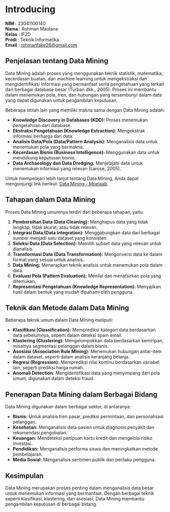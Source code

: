 # Introducing

**NIM** : 23041100140  
**Nama** : Rohman Maulana  
**Kelas** : IF2D  
**Prodi** : Teknik Informatika  
**Email** : [rohmanfake26@gmail.com](mailto:rohmanfake26@gmail.com)  

## **Penjelasan tentang Data Mining**
Data Mining adalah proses yang menggunakan teknik statistik, matematika, kecerdasan buatan, dan machine learning untuk mengekstraksi dan mengidentifikasi informasi yang bermanfaat serta pengetahuan yang terkait dari berbagai database besar (Turban dkk., 2005). Proses ini membantu dalam menemukan pola, tren, dan hubungan yang tersembunyi dalam data yang dapat digunakan untuk pengambilan keputusan.

Beberapa istilah lain yang memiliki makna sama dengan Data Mining adalah:
- **Knowledge Discovery in Databases (KDD):** Proses menemukan pengetahuan dari database.
- **Ekstraksi Pengetahuan (Knowledge Extraction):** Mengekstrak informasi berharga dari data.
- **Analisis Data/Pola (Data/Pattern Analysis):** Menganalisis data untuk menemukan pola yang bermakna.
- **Kecerdasan Bisnis (Business Intelligence):** Menggunakan data untuk mendukung keputusan bisnis.
- **Data Archaeology dan Data Dredging:** Menjelajahi data untuk menemukan informasi yang relevan (Larose, 2005).

Untuk mempelajari lebih lanjut tentang Data Mining, Anda dapat mengunjungi link berikut: [Data Mining - Moelaab](https://moelaab.github.io/datamining/).

## **Tahapan dalam Data Mining**
Proses Data Mining umumnya terdiri dari beberapa tahapan, yaitu:
1. **Pembersihan Data (Data Cleaning):** Menghapus data yang tidak lengkap, tidak akurat, atau tidak relevan.
2. **Integrasi Data (Data Integration):** Menggabungkan data dari berbagai sumber menjadi satu dataset yang konsisten.
3. **Seleksi Data (Data Selection):** Memilih subset data yang relevan untuk dianalisis.
4. **Transformasi Data (Data Transformation):** Mengonversi data ke dalam format yang sesuai untuk analisis.
5. **Data Mining:** Menerapkan teknik analisis untuk menemukan pola dalam data.
6. **Evaluasi Pola (Pattern Evaluation):** Menilai dan menafsirkan pola yang ditemukan.
7. **Representasi Pengetahuan (Knowledge Representation):** Menyajikan hasil dalam bentuk yang mudah dipahami oleh pengguna.

## **Teknik dan Metode dalam Data Mining**
Beberapa teknik umum dalam Data Mining meliputi:
- **Klasifikasi (Classification):** Memprediksi kategori data berdasarkan data sebelumnya, seperti dalam deteksi spam email.
- **Klastering (Clustering):** Mengelompokkan data berdasarkan kemiripan, misalnya segmentasi pelanggan dalam bisnis.
- **Asosiasi (Association Rule Mining):** Menemukan hubungan antar-item dalam dataset, seperti dalam analisis keranjang belanja.
- **Regresi (Regression):** Memprediksi nilai kontinu berdasarkan variabel lain, seperti prediksi harga rumah.
- **Anomali Detection:** Mengidentifikasi data yang menyimpang dari pola umum, digunakan dalam deteksi fraud.

## **Penerapan Data Mining dalam Berbagai Bidang**
Data Mining digunakan dalam berbagai sektor, di antaranya:
- **Bisnis:** Untuk analisis tren pasar, prediksi permintaan, dan personalisasi pelanggan.
- **Kesehatan:** Menganalisis data pasien untuk diagnosis penyakit dan rekomendasi pengobatan.
- **Keuangan:** Mendeteksi penipuan kartu kredit dan mengelola risiko investasi.
- **Pendidikan:** Menganalisis performa siswa dan meningkatkan metode pembelajaran.
- **Media Sosial:** Menganalisis sentimen publik dan perilaku pengguna.

## **Kesimpulan**
Data Mining merupakan proses penting dalam menganalisis data besar untuk menemukan informasi yang bermanfaat. Dengan berbagai teknik seperti klasifikasi, klastering, dan asosiasi, Data Mining membantu pengambilan keputusan di berbagai bidang.

```{tableofcontents}
```